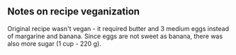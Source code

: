 Notes on recipe veganization
----------------------------

Original recipe wasn't vegan - it required butter and 3 medium eggs instead of
margarine and banana. Since eggs are not sweet as banana, there was also more
sugar (1 cup - 220 g).
